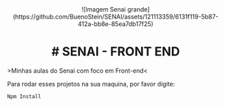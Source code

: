 <div align="center">
![Imagem Senai grande](https://github.com/BuenoStein/SENAI/assets/121113359/6131f119-5b87-412a-bb8e-85ea7db17f25)

<h1># SENAI - FRONT END</h1>
</div>
>Minhas aulas do Senai com foco em Front-end<

Para rodar esses projetos na sua maquina, por favor digite:

```
Npm Install
```


